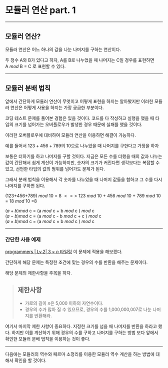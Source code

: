 # 모듈러 연산 part. 1

---

## 모듈러 연산?

모듈러 연산은 어느 하나의 값을 나눈 나머지를 구하는 연산이다.

두 정수 A와 B가 있다고 하자, A를 B로 나누었을 때 나머지는 C일 경우를 표현하면  
A $mod$ B = C 로 표현할 수 있다.

---

## 모듈러 분배 법칙

앞에서 간단하게 모듈러 연산이 무엇이고 어떻게 표현을 하지는 알아봤지만 이러한 모듈러 연산은 어떻게 사용을 하지는 가장 궁금한 부분이다.

코딩 테스트 문제를 풀어본 경험은 있을 것이다. 코드를 다 작성하고 실행을 했을 때 타입의 크기를 넘어가는 오버플로우가 발생한 경우 때문에 실패를 했을 것이다.

이러한 오버플로우에 대비하여 모듈러 연산을 이용하면 해결이 가능하다.

예를 들어서 $123+456+789$의 10으로 나누었을 때 나머지를 구한다고 가정을 하자

보통은 더하기를 하고 나머지를 구할 것이다. 지금은 모든 수를 더했을 때의 값과 나누는 값이 간단해서 쉽게 계산이 가능하지만, 숫자의 크기가 커진다면 생각보다는 복잡할 수 있고, 선언한 타입의 값의 범위를 넘어가도 문제가 된다.

그래서 분배 법칙을 이용해서 각 숫자를 나누었을 때 나머지 값들을 합하고 그 수를 다시 나머지를 구하면 된다.

(123+456+789) $mod$ 10 = 8 $<=>$ 123 $mod$ 10 + 456 $mod$ 10 + 789 $mod$ 10 = 18 $mod$ 10 =8

$(a + b) mod$ c $=$ $($a $mod$ c + b $mod$ c $)$ $mod$ c  
$(a - b) mod$ c $=$ $($a $mod$ c - b $mod$ c + c $)$ $mod$ c  
$(a \times b) mod$ c $=$ $($a $mod$ c $\times$ b $mod$ c $)$ $mod$ c

---

### 간단한 사용 예제

[programmers | Lv.2| 3 $\times$ $n$ 타일링](https://school.programmers.co.kr/learn/courses/30/lessons/12902) 이 문제에 적용을 해보겠다.

간단하게 해당 문제는 특정한 조건에 맞는 경우의 수를 반환을 해주는 문제이다.

해당 문제의 제한사항을 주목을 하자.

> ## 제한사항
>
> - 가로의 길이 $n$은 5,000 이하의 자연수이다.
> - 경우의 수가 많아 질 수 있으므로, 경우의 수를 1,000,000,007로 나눈 나머지를 반환해라.

여기서 마지막 제한 사항이 중요하다. 지정한 크기를 넘을 때 나머지를 반환을 하라고 했다. 하지만 이를 계산하기 위해 경우의 수를 구하고 나머지를 구하는 방법 보다 앞에서 확인한 모듈러 분배 법칙을 이용하는 것이 좋다.

---

다음에는 모듈러의 역수와 페르마 소정리를 이용한 모듈러 역수 계산을 하는 방법에 대해서 확인을 할 것이다.
